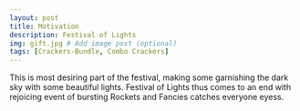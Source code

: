 ```yaml
---
layout: post
title: Motivation
description: Festival of Lights
img: gift.jpg # Add image post (optional)
tags: [Crackers-Bundle, Combo Crackers]
---
```

This is most desiring part of the festival, making some garnishing the dark sky with some beautiful lights. Festival of Lights thus comes to an end with rejoicing event of bursting Rockets and Fancies catches everyone eyess.




